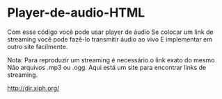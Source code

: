 # Player-de-audio-HTML

Com esse código você pode usar player de áudio
Se colocar um link de streaming você pode fazê-lo transmitir áudio ao vivo
E implementar em outro site facilmente.

Nota:
Para reproduzir um streaming é necessário o link exato do mesmo
Não arquivos .mp3 ou .ogg.
Aqui está um site para encontrar links de streaming.

http://dir.xiph.org/
